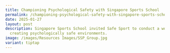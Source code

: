 ```yaml
---
title: Championing Psychological Safety with Singapore Sports School
permalink: /championing-psychological-safety-with-singapore-sports-school/
date: 2025-01-27
layout: post
description: Singapore Sports School invited Safe Sport to conduct a workshop on
  creating psychologically safe environments.
image: /images/Resources Images/SSP_Group.jpg
variant: tiptap
---
```

